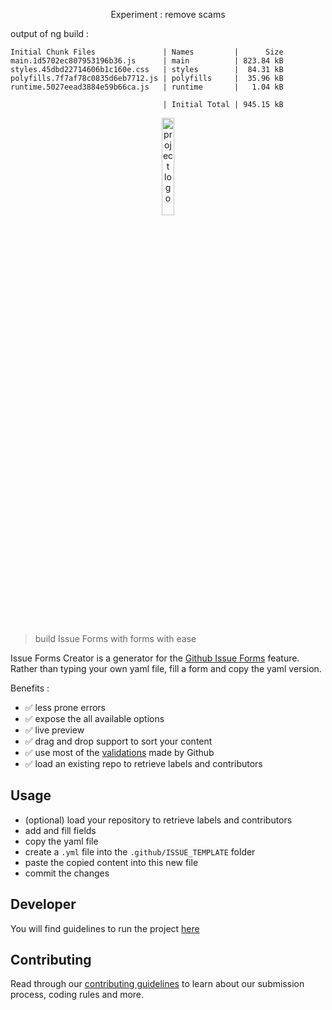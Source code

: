<p align="center">
  Experiment : remove scams
</p>

output of ng build :

```shell
Initial Chunk Files               | Names         |      Size
main.1d5702ec807953196b36.js      | main          | 823.84 kB
styles.45dbd22714606b1c160e.css   | styles        |  84.31 kB
polyfills.7f7af78c0835d6eb7712.js | polyfills     |  35.96 kB
runtime.5027eead3884e59b66ca.js   | runtime       |   1.04 kB

                                  | Initial Total | 945.15 kB
```

<p align="center">
 <img width="20%" height="20%" src="./src/assets/svg/logo.svg" alt="project logo">
</p>

<br />

> build Issue Forms with forms with ease

Issue Forms Creator is a generator for the [Github Issue Forms](https://docs.github.com/en/communities/using-templates-to-encourage-useful-issues-and-pull-requests/configuring-issue-templates-for-your-repository#creating-issue-forms) feature.
Rather than typing your own yaml file, fill a form and copy the yaml version.

Benefits :
* ✅ less prone errors
* ✅ expose the all available options
* ✅ live preview
* ✅ drag and drop support to sort your content
* ✅ use most of the [validations](https://gh-community.github.io/issue-template-feedback/structured/#common-validation-errors) made by Github
* ✅ load an existing repo to retrieve labels and contributors

## Usage

* (optional) load your repository to retrieve labels and contributors
* add and fill fields
* copy the yaml file
* create a `.yml` file into the `.github/ISSUE_TEMPLATE` folder
* paste the copied content into this new file
* commit the changes

## Developer

You will find guidelines to run the project [here](https://github.com/geromegrignon/issue-forms-creator/blob/main/docs/DEVELOPER.md)

## Contributing

Read through our [contributing guidelines](https://github.com/geromegrignon/issue-forms-creator/blob/main/CONTRIBUTING.md) to learn about our submission process, coding rules and more.

